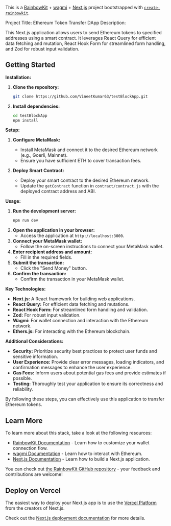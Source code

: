 This is a [RainbowKit](https://rainbowkit.com) + [wagmi](https://wagmi.sh) + [Next.js](https://nextjs.org/) project bootstrapped with [`create-rainbowkit`](/packages/create-rainbowkit).


Project Title: Ethereum Token Transfer DApp
Description:

This Next.js application allows users to send Ethereum tokens to specified addresses using a smart contract. It leverages React Query for efficient data fetching and mutation, React Hook Form for streamlined form handling, and Zod for robust input validation.


## Getting Started

**Installation:**

1. **Clone the repository:**
   ```bash
   git clone https://github.com/VineetKumar63/testBlockApp.git
   ```
2. **Install dependencies:**
   ```bash
   cd testBlockApp
   npm install
   ```

**Setup:**

1. **Configure MetaMask:**
   - Install MetaMask and connect it to the desired Ethereum network (e.g., Goerli, Mainnet).
   - Ensure you have sufficient ETH to cover transaction fees.

2. **Deploy Smart Contract:**
   - Deploy your smart contract to the desired Ethereum network.
   - Update the `getContract` function in `contract/contract.js` with the deployed contract address and ABI.

**Usage:**

1. **Run the development server:**
   ```bash
   npm run dev
   ```
2. **Open the application in your browser:**
   - Access the application at `http://localhost:3000`.
3. **Connect your MetaMask wallet:**
   - Follow the on-screen instructions to connect your MetaMask wallet.
4. **Enter recipient address and amount:**
   - Fill in the required fields.
5. **Submit the transaction:**
   - Click the "Send Money" button.
6. **Confirm the transaction:**
   - Confirm the transaction in your MetaMask wallet.

**Key Technologies:**

- **Next.js:** A React framework for building web applications.
- **React Query:** For efficient data fetching and mutations.
- **React Hook Form:** For streamlined form handling and validation.
- **Zod:** For robust input validation.
- **Wagmi:** For wallet connection and interaction with the Ethereum network.
- **Ethers.js:** For interacting with the Ethereum blockchain.

**Additional Considerations:**

- **Security:** Prioritize security best practices to protect user funds and sensitive information.
- **User Experience:** Provide clear error messages, loading indicators, and confirmation messages to enhance the user experience.
- **Gas Fees:** Inform users about potential gas fees and provide estimates if possible.
- **Testing:** Thoroughly test your application to ensure its correctness and reliability.

By following these steps, you can effectively use this application to transfer Ethereum tokens.


## Learn More

To learn more about this stack, take a look at the following resources:

- [RainbowKit Documentation](https://rainbowkit.com) - Learn how to customize your wallet connection flow.
- [wagmi Documentation](https://wagmi.sh) - Learn how to interact with Ethereum.
- [Next.js Documentation](https://nextjs.org/docs) - Learn how to build a Next.js application.

You can check out [the RainbowKit GitHub repository](https://github.com/rainbow-me/rainbowkit) - your feedback and contributions are welcome!

## Deploy on Vercel

The easiest way to deploy your Next.js app is to use the [Vercel Platform](https://vercel.com/new?utm_medium=default-template&filter=next.js&utm_source=create-next-app&utm_campaign=create-next-app-readme) from the creators of Next.js.

Check out the [Next.js deployment documentation](https://nextjs.org/docs/deployment) for more details.
